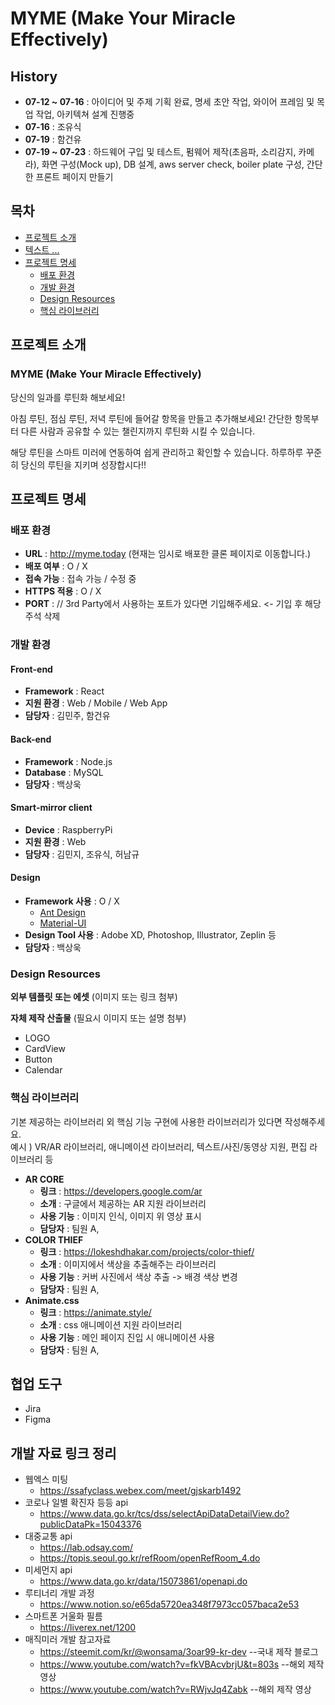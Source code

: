 # MYME (Make Your Miracle Effectively)

## History

- **07-12 ~ 07-16** : 아이디어 및 주제 기획 완료, 명세 초안 작업, 와이어 프레임 및 목업 작업, 아키텍쳐 설계 진행중
- **07-16** : 조유식
- **07-19** : 함건유
- **07-19 ~ 07-23** : 하드웨어 구입 및 테스트, 펌웨어 제작(초음파, 소리감지, 카메라), 화면 구성(Mock up), DB 설계, aws server check, boiler plate 구성, 간단한 프론트 페이지 만들기

## 목차

- [프로젝트 소개](#프로젝트-소개)
- [텍스트 ... ](#프로젝트-소개)
- [프로젝트 명세](#프로젝트-명세)
  - [배포 환경](#배포-환경)
  - [개발 환경](#개발-환경)
  - [Design Resources](#design-resources)
  - [핵심 라이브러리](#핵심-라이브러리)
    <br>

## 프로젝트 소개

### MYME (Make Your Miracle Effectively)

당신의 일과를 루틴화 해보세요!

아침 루틴, 점심 루틴, 저녁 루틴에 들어갈 항목을 만들고 추가해보세요!
간단한 항목부터 다른 사람과 공유할 수 있는 챌린지까지 루틴화 시킬 수 있습니다.

해당 루틴을 스마트 미러에 연동하여 쉽게 관리하고 확인할 수 있습니다.
하루하루 꾸준히 당신의 루틴을 지키며 성장합시다!!
<br>

## 프로젝트 명세

### 배포 환경

- **URL** : http://myme.today (현재는 임시로 배포한 클론 페이지로 이동합니다.)
- **배포 여부** : O / X
- **접속 가능** : 접속 가능 / 수정 중
- **HTTPS 적용** : O / X
- **PORT** : // 3rd Party에서 사용하는 포트가 있다면 기입해주세요. <- 기입 후 해당 주석 삭제
  <br>

### 개발 환경

#### Front-end

- **Framework** : React
- **지원 환경** : Web / Mobile / Web App
- **담당자** : 김민주, 함건유

#### Back-end

- **Framework** : Node.js
- **Database** : MySQL
- **담당자** : 백상욱

#### Smart-mirror client

- **Device** : RaspberryPi
- **지원 환경** : Web
- **담당자** : 김민지, 조유식, 허남규

#### Design

- **Framework 사용** : O / X
  - [Ant Design](https://ant.design/)
  - [Material-UI](https://material-ui.com/)
- **Design Tool 사용** : Adobe XD, Photoshop, Illustrator, Zeplin 등
- **담당자** : 백상욱

### Design Resources

**외부 템플릿 또는 에셋** (이미지 또는 링크 첨부)

**자체 제작 산출물** (필요시 이미지 또는 설명 첨부)

- LOGO
- CardView
- Button
- Calendar
  <br>

### 핵심 라이브러리

기본 제공하는 라이브러리 외 핵심 기능 구현에 사용한 라이브러리가 있다면 작성해주세요.  
예시 ) VR/AR 라이브러리, 애니메이션 라이브러리, 텍스트/사진/동영상 지원, 편집 라이브러리 등

- **AR CORE**
  - **링크** : https://developers.google.com/ar
  - **소개** : 구글에서 제공하는 AR 지원 라이브러리
  - **사용 기능** : 이미지 인식, 이미지 위 영상 표시
  - **담당자** : 팀원 A,
- **COLOR THIEF**
  - **링크** : https://lokeshdhakar.com/projects/color-thief/
  - **소개** : 이미지에서 색상을 추출해주는 라이브러리
  - **사용 기능** : 커버 사진에서 색상 추출 -> 배경 색상 변경
  - **담당자** : 팀원 A,
- **Animate.css**
  - **링크** : https://animate.style/
  - **소개** : css 애니메이션 지원 라이브러리
  - **사용 기능** : 메인 페이지 진입 시 애니메이션 사용
  - **담당자** : 팀원 A,
    <br>

## 협업 도구

- Jira
- Figma
  <br>

## 개발 자료 링크 정리

- 웹엑스 미팅
  - https://ssafyclass.webex.com/meet/gjskarb1492
- 코로나 일별 확진자 등등 api
  - https://www.data.go.kr/tcs/dss/selectApiDataDetailView.do?publicDataPk=15043376
- 대중교통 api
  - https://lab.odsay.com/
  - https://topis.seoul.go.kr/refRoom/openRefRoom_4.do
- 미세먼지 api
  - https://www.data.go.kr/data/15073861/openapi.do
- 루티너리 개발 과정
  - https://www.notion.so/e65da5720ea348f7973cc057baca2e53
- 스마트폰 거울화 필름
  - https://liverex.net/1200
- 매직미러 개발 참고자료
  - https://steemit.com/kr/@wonsama/3oar99-kr-dev --국내 제작 블로그
  - https://www.youtube.com/watch?v=fkVBAcvbrjU&t=803s --해외 제작 영상
  - https://www.youtube.com/watch?v=RWjvJq4Zabk --해외 제작 영상
